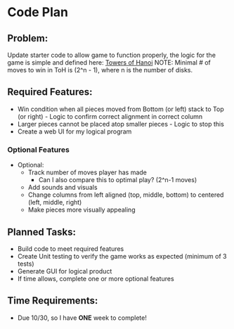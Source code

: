 # Code Plan

## Problem:
Update starter code to allow game to function properly, the logic for the game is simple and defined here: [Towers of Hanoi](https://en.wikipedia.org/wiki/Tower_of_Hanoi)
NOTE: Minimal # of moves to win in ToH is (2^n - 1), where n is the number of disks.


## Required Features:
- Win condition when all pieces moved from Bottom (or left) stack to Top (or right) - Logic to confirm correct alignment in correct column
- Larger pieces cannot be placed atop smaller pieces - Logic to stop this
- Create a web UI for my logical program
### Optional Features
- Optional:
    - Track number of moves player has made
        - Can I also compare this to optimal play? (2^n-1 moves)
    - Add sounds and visuals
    - Change columns from left aligned (top, middle, bottom) to centered (left, middle, right)
    - Make pieces more visually appealing 


## Planned Tasks:
- Build code to meet required features
- Create Unit testing to verify the game works as expected (minimum of 3 tests)
- Generate GUI for logical product
- If time allows, complete one or more optional features

## Time Requirements:
* Due 10/30, so I have **ONE** week to complete!
